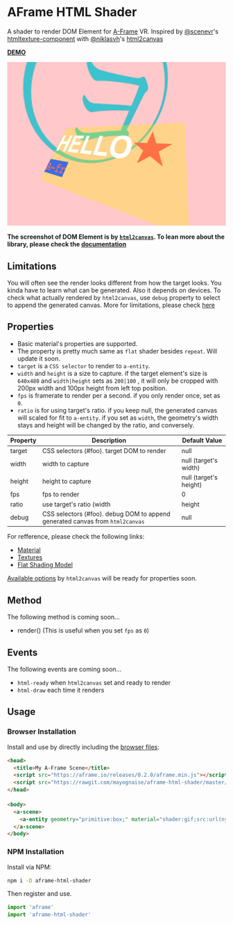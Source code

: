 # AFrame HTML Shader

A shader to render DOM Element for [A-Frame](https://aframe.io) VR. Inspired by [@scenevr](https://github.com/scenevr)'s [htmltexture-component](https://github.com/scenevr/htmltexture-component) with [@niklasvh](https://github.com/niklasvh)'s [html2canvas](https://github.com/niklasvh/html2canvas)


**[DEMO](https://mayognaise.github.io/aframe-html-shader/basic/index.html)**

![example](example.gif)

**The screenshot of DOM Element is by [`html2canvas`](https://html2canvas.hertzen.com/). To lean more about the library, please check the [documentation](https://html2canvas.hertzen.com/documentation.html)**


## Limitations

You will often see the render looks different from how the target looks.
You kinda have to learn what can be generated. Also it depends on devices.
To check what actually rendered by `html2canvas`, use `debug` property to select to append the generated canvas.
More for limitations, please check [here](https://html2canvas.hertzen.com/documentation.html#limitations)


## Properties

- Basic material's properties are supported.
- The property is pretty much same as `flat` shader besides `repeat`. Will update it soon.
- `target` is a `CSS selector` to render to `a-entity`.
- `width` and `height` is a size to capture. if the target element's size is `640x480` and `width|height` sets as `200|100` , it will only be cropped with 200px width and 100px height from left top position.
- `fps` is framerate to render per a second. if you only render once, set as `0`.
- `ratio` is for using target's ratio. if you keep null, the generated canvas will scaled for fit to `a-entity`. if you set as `width`, the geometry's width stays and height will be changed by the ratio, and conversely.

| Property | Description | Default Value |
| -------- | ----------- | ------------- |
| target | CSS selectors (#foo). target DOM to render | null |
| width | width to capture | null (target's width) |
| height | height to capture | null (target's height) |
| fps | fps to render | 0 |
| ratio | use target's ratio (width|height|null) | null |
| debug | CSS selectors (#foo). debug DOM to append generated canvas from `html2canvas` | null |

For refference, please check the following links:
- [Material](https://aframe.io/docs/components/material.html)
- [Textures](https://aframe.io/docs/components/material.html#Textures)
- [Flat Shading Model](https://aframe.io/docs/core/shaders.html#Flat-Shading-Model)

[Available options](https://html2canvas.hertzen.com/documentation.html#available-options) by `html2canvas` will be ready for properties soon.

## Method

The following method is coming soon...

- render() (This is useful when you set `fps` as `0`)

## Events

The following events are coming soon...

- `html-ready` when `html2canvas` set and ready to render
- `html-draw` each time it renders


## Usage

### Browser Installation

Install and use by directly including the [browser files](dist):

```html
<head>
  <title>My A-Frame Scene</title>
  <script src="https://aframe.io/releases/0.2.0/aframe.min.js"></script>
  <script src="https://rawgit.com/mayognaise/aframe-html-shader/master/dist/aframe-html-shader.min.js"></script>
</head>

<body>
  <a-scene>
    <a-entity geometry="primitive:box;" material="shader:gif;src:url(nyancat.gif);color:green;opacity:.8"></a-entity>
  </a-scene>
</body>
```

### NPM Installation

Install via NPM:

```bash
npm i -D aframe-html-shader
```

Then register and use.

```js
import 'aframe'
import 'aframe-html-shader'
```



